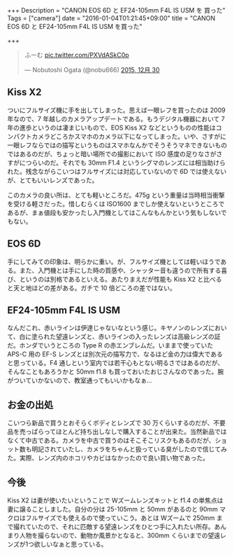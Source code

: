 +++
Description = "CANON EOS 6D と EF24-105mm F4L IS USM を 買った"
Tags = ["camera"]
date = "2016-01-04T01:21:45+09:00"
title = "CANON EOS 6D と EF24-105mm F4L IS USM を買った"

+++

<blockquote class="twitter-tweet" lang="ja"><p lang="ja" dir="ltr">ふーむ <a href="https://t.co/PXVdASkC0p">pic.twitter.com/PXVdASkC0p</a></p>&mdash; Nobutoshi Ogata (@nobu666) <a href="https://twitter.com/nobu666/status/682233376246337536">2015, 12月 30</a></blockquote> <script async src="//platform.twitter.com/widgets.js" charset="utf-8"></script>

## Kiss X2
ついにフルサイズ機に手を出してしまった。思えば一眼レフを買ったのは 2009 年なので、7 年越しのカメラアップデートである。もうデジタル機器において 7 年の進歩というのは凄まじいもので、EOS Kiss X2 などというものの性能はコンパクトカメラどころかスマホのカメラ以下になってしまった。いや、さすがに一眼レフならではの描写というものはスマホなんかでそうそうマネできないものではあるのだが、ちょっと暗い場所での撮影において ISO 感度の足りなさがさすがにつらいのだ。それでも 30mm F1.4 というシグマのレンズには相当助けられた。残念ながらこいつはフルサイズには対応していないので 6D では使えないが、とてもいいレンズであった。

このカメラの良い所は、とても軽いところだ。475g という重量は当時相当衝撃を受ける軽さだった。惜しむらくは ISO1600 までしか使えないというところであるが、まぁ値段も安かったし入門機としてはこんなもんかという気もしないでもない。

## EOS 6D

手にしてみての印象は、明らかに重い。が、フルサイズ機としては軽いほうである。また、入門機とは手にした時の質感や、シャッター音も違うので所有する喜び、というのは別格であるといえる。あたりまえだが性能も Kiss X2 と比べると天と地ほどの差がある。ガチで 10 倍どころの差ではない。

## EF24-105mm F4L IS USM

なんだこれ、赤いラインは伊達じゃないなという感じ。キヤノンのレンズにおいて、白に塗られた望遠レンズと、赤いラインの入ったレンズは高級レンズの証だ。ホンダでいうところの Type R の赤エンブレムだ。いままで使っていた APS-C 用の EF-S レンズとは別次元の描写力で、なるほど金の力は偉大であると思っている。F4 通しという室内では若干心もとない明るさではあるのだが、そんなこともあろうかと 50mm f1.8 も買っておいたおじさんなのであった。腕がついていかないので、教室通ってもいいかもなぁ…

## お金の出処

こいつら新品で買うとおそらくボディとレンズで 30 万くらいするのだが、不要品を売っぱらってほとんど持ち出しなしで購入することが出来た。当然新品ではなくて中古である。カメラを中古で買うのはそこそこリスクもあるのだが、ショット数も明記されていたし、カメラをちゃんと扱っている臭がしたので信じてみた。実際、レンズ内のホコリやカビはなかったので良い買い物であった。

## 今後

Kiss X2 は妻が使いたいということで Wズームレンズキットと f1.4 の単焦点は妻に譲ることしました。自分の分は 25-105mm と 50mm があるのと 90mm マクロはフルサイズでも使えるので使っていこう。あとは Wズームで 250mm まで撮れていたので、それに匹敵する望遠レンズをひとつ手に入れたい所存。あんまり人物を撮らないので、動物か風景かとなると、300mm くらいまでの望遠レンズが1つ欲しいなぁと思っている。
